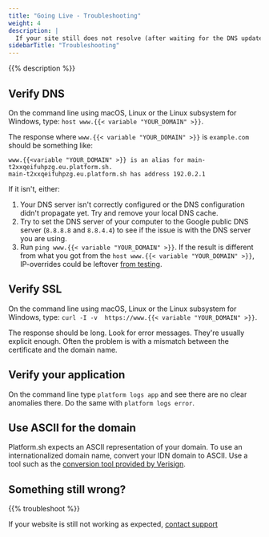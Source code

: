 ```yaml
---
title: "Going Live - Troubleshooting"
weight: 4
description: |
  If your site still does not resolve (after waiting for the DNS updates to propagate), follow these steps before contacting support.
sidebarTitle: "Troubleshooting"
---
```


{{% description %}}

## Verify DNS

On the command line using macOS, Linux or the Linux subsystem for Windows, type:
`host www.{{< variable "YOUR_DOMAIN" >}}`.

The response where `www.{{< variable "YOUR_DOMAIN" >}}` is `example.com` should be something like:

```text
www.{{<variable "YOUR_DOMAIN" >}} is an alias for main-t2xxqeifuhpzg.eu.platform.sh.
main-t2xxqeifuhpzg.eu.platform.sh has address 192.0.2.1
```

If it isn't, either:

1. Your DNS server isn't correctly configured or the DNS configuration didn't propagate yet. Try and remove your local DNS cache.
2. Try to set the DNS server of your computer to the Google public DNS server (`8.8.8.8` and `8.8.4.4`) to see if the issue is with the DNS server you are using.
3. Run `ping www.{{< variable "YOUR_DOMAIN" >}}`.
   If the result is different from what you got from the `host www.{{< variable "YOUR_DOMAIN" >}}`,
   IP-overrides could be leftover [from testing](checklist.md#2-test-your-site).

## Verify SSL

On the command line using macOS, Linux or the Linux subsystem for Windows,
type: `curl -I -v  https://www.{{< variable "YOUR_DOMAIN" >}}`.

The response should be long. Look for error messages.
They're usually explicit enough.
Often the problem is with a mismatch between the certificate and the domain name.

## Verify your application

On the command line type `platform logs app` and see there are no clear anomalies there.
Do the same with `platform logs error`.

## Use ASCII for the domain

Platform.sh expects an ASCII representation of your domain.
To use an internationalized domain name, convert your IDN domain to ASCII.
Use a tool such as the [conversion tool provided by Verisign](https://www.verisign.com/en_US/channel-resources/domain-registry-products/idn/idn-conversion-tool/index.xhtml).

## Something still wrong?

{{% troubleshoot %}}

If your website is still not working as expected, [contact support](/overview/get-support.md)
